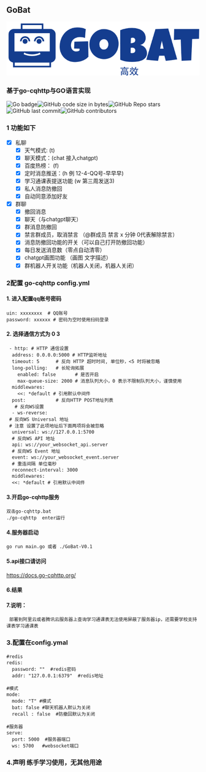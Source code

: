 ## GoBat
![](config/img_1.png)

### 基于go-cqhttp与GO语言实现

<img src="https://img.shields.io/badge/Go-00ADD8?style=for-the-badge&logo=go&logoColor=white" alt="Go badge"><img alt="GitHub code size in bytes" src="https://img.shields.io/github/languages/code-size/Xiaoxusheng/Go-Bat"><img alt="GitHub Repo stars" src="https://img.shields.io/github/stars/Xiaoxusheng/Go-Bat"><img alt="GitHub last commit" src="https://img.shields.io/github/last-commit/Xiaoxusheng/Go-Bat"><img alt="GitHub contributors" src="https://img.shields.io/github/contributors/Xiaoxusheng/Go-Bat">


### 1 功能如下
- [x] 私聊
  - [x] 天气模式: (t)
  - [x] 聊天模式：(chat 接入chatgpt)
  - [x] 百度热榜： (f)
  - [x] 定时消息推送：(h 例 12-4-QQ号-早早早)
  - [x] 学习通课表提送功能 (w 第三周发送3)
  - [x] 私人消息防撤回
  - [x] 自动同意添加好友
- [x] 群聊
  - [x] 撤回消息
  - [x] 聊天（与chatgpt聊天）
  - [x] 群消息防撤回
  - [x] 禁言群成员，取消禁言 （@群成员 禁言 x 分钟 0代表解除禁言）
  - [x] 消息防撤回功能的开关（可以自己打开防撤回功能）
  - [x] 每日发送消息数（零点自动清零）
  - [x] chatgpt画图功能 （画图 文字描述）
  - [x] 群机器人开关功能（机器人关闭，机器人关闭）

### 2配置 go-cqhttp config.yml

#### 1. 进入配置qq账号密码

    uin: xxxxxxxx  # QQ账号
    password: xxxxxx # 密码为空时使用扫码登录

#### 2. 选择通信方式为 0 3

     - http: # HTTP 通信设置
      address: 0.0.0.0:5000 # HTTP监听地址
      timeout: 5      # 反向 HTTP 超时时间, 单位秒，<5 时将被忽略
      long-polling:   # 长轮询拓展
        enabled: false       # 是否开启
        max-queue-size: 2000 # 消息队列大小，0 表示不限制队列大小，谨慎使用
      middlewares:
        <<: *default # 引用默认中间件
      post:           # 反向HTTP POST地址列表
       # 反向WS设置
      - ws-reverse:
     # 反向WS Universal 地址
     # 注意 设置了此项地址后下面两项将会被忽略
      universal: ws://127.0.0.1:5700
      # 反向WS API 地址
      api: ws://your_websocket_api.server
      # 反向WS Event 地址
      event: ws://your_websocket_event.server
      # 重连间隔 单位毫秒
      reconnect-interval: 3000
      middlewares:
      <<: *default # 引用默认中间件

#### 3.开启go-cqhttp服务

    双击go-cqhttp.bat
    ./go-cqhttp  enter运行

#### 4.服务器启动

    go run main.go 或者 ./GoBat-V0.1

#### 5.api接口请访问

<https://docs.go-cqhttp.org/>

#### 6.结果



#### 7.说明：

     部署到阿里云或者腾讯云服务器上查询学习通课表无法使用屏蔽了服务器ip，还需要学校支持课表学习通课表

### 3.配置在config.ymal

    #redis
    redis:
      password: ""  #redis密码
      addr: "127.0.0.1:6379"  #redis地址

    #模式
    mode:
      mode: "T" #模式
      bat: false #聊天机器人默认为关闭
      recall : false  #防撤回默认为关闭

    #服务器
    serve:
      port: 5000  #服务器端口
      ws: 5700   #websocket端口

### 4.声明 练手学习使用，无其他用途